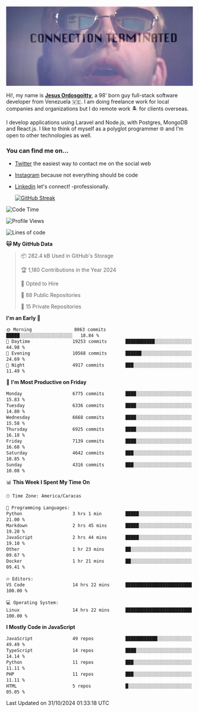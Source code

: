 ![hackers movie reference](./disconnected.jpg)

Hi!, my name is [**Jesus Ordosgoitty**](https://jodaz.dev), a 98' born guy full-stack software developer from Venezuela 🇻🇪. I am doing freelance work for local companies and organizations but I do remote work 🏝️ for clients overseas. 

I develop applications using Laravel and Node.js, with Postgres, MongoDB and React.js. I like to think of myself as a polyglot programmer 🌐 and I'm open to other technologies as well.

### You can find me on...

- [Twitter](https://twitter.com/jodaz_) the easiest way to contact me on the social web
- [Instagram](https://instagram.com/jodaz_) because not everything should be code
- [Linkedin](https://linkedin.com/in/jodaz) let's connect! -professionally.


    [![GitHub Streak](https://streak-stats.demolab.com?user=jodaz&theme=tokyonight)](https://git.io/streak-stats)

<!--START_SECTION:waka-->
![Code Time](http://img.shields.io/badge/Code%20Time-7%2C450%20hrs-blue)

![Profile Views](http://img.shields.io/badge/Profile%20Views-4-blue)

![Lines of code](https://img.shields.io/badge/From%20Hello%20World%20I%27ve%20Written-82.6%20million%20lines%20of%20code-blue)

**🐱 My GitHub Data** 

> 📦 282.4 kB Used in GitHub's Storage 
 > 
> 🏆 1,180 Contributions in the Year 2024
 > 
> 💼 Opted to Hire
 > 
> 📜 88 Public Repositories 
 > 
> 🔑 15 Private Repositories 
 > 
**I'm an Early 🐤** 

```text
🌞 Morning                8063 commits        █████░░░░░░░░░░░░░░░░░░░░   18.84 % 
🌆 Daytime                19253 commits       ███████████░░░░░░░░░░░░░░   44.98 % 
🌃 Evening                10568 commits       ██████░░░░░░░░░░░░░░░░░░░   24.69 % 
🌙 Night                  4917 commits        ███░░░░░░░░░░░░░░░░░░░░░░   11.49 % 
```
📅 **I'm Most Productive on Friday** 

```text
Monday                   6775 commits        ████░░░░░░░░░░░░░░░░░░░░░   15.83 % 
Tuesday                  6336 commits        ████░░░░░░░░░░░░░░░░░░░░░   14.80 % 
Wednesday                6668 commits        ████░░░░░░░░░░░░░░░░░░░░░   15.58 % 
Thursday                 6925 commits        ████░░░░░░░░░░░░░░░░░░░░░   16.18 % 
Friday                   7139 commits        ████░░░░░░░░░░░░░░░░░░░░░   16.68 % 
Saturday                 4642 commits        ███░░░░░░░░░░░░░░░░░░░░░░   10.85 % 
Sunday                   4316 commits        ███░░░░░░░░░░░░░░░░░░░░░░   10.08 % 
```


📊 **This Week I Spent My Time On** 

```text
🕑︎ Time Zone: America/Caracas

💬 Programming Languages: 
Python                   3 hrs 1 min         █████░░░░░░░░░░░░░░░░░░░░   21.00 % 
Markdown                 2 hrs 45 mins       █████░░░░░░░░░░░░░░░░░░░░   19.20 % 
JavaScript               2 hrs 44 mins       █████░░░░░░░░░░░░░░░░░░░░   19.10 % 
Other                    1 hr 23 mins        ██░░░░░░░░░░░░░░░░░░░░░░░   09.67 % 
Docker                   1 hr 21 mins        ██░░░░░░░░░░░░░░░░░░░░░░░   09.41 % 

🔥 Editors: 
VS Code                  14 hrs 22 mins      █████████████████████████   100.00 % 

💻 Operating System: 
Linux                    14 hrs 22 mins      █████████████████████████   100.00 % 
```

**I Mostly Code in JavaScript** 

```text
JavaScript               49 repos            ████████████░░░░░░░░░░░░░   49.49 % 
TypeScript               14 repos            ████░░░░░░░░░░░░░░░░░░░░░   14.14 % 
Python                   11 repos            ███░░░░░░░░░░░░░░░░░░░░░░   11.11 % 
PHP                      11 repos            ███░░░░░░░░░░░░░░░░░░░░░░   11.11 % 
HTML                     5 repos             █░░░░░░░░░░░░░░░░░░░░░░░░   05.05 % 
```




 Last Updated on 31/10/2024 01:33:18 UTC
<!--END_SECTION:waka-->
